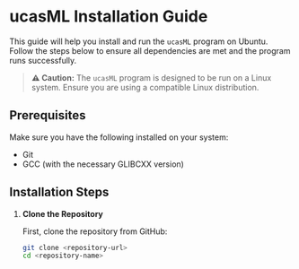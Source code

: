 # ucasML Installation Guide

This guide will help you install and run the `ucasML` program on Ubuntu. Follow the steps below to ensure all dependencies are met and the program runs successfully.

> **⚠️ Caution:** The `ucasML` program is designed to be run on a Linux system. Ensure you are using a compatible Linux distribution.

## Prerequisites

Make sure you have the following installed on your system:
- Git
- GCC (with the necessary GLIBCXX version)

## Installation Steps

1. **Clone the Repository**

   First, clone the repository from GitHub:

   ```sh
   git clone <repository-url>
   cd <repository-name>
